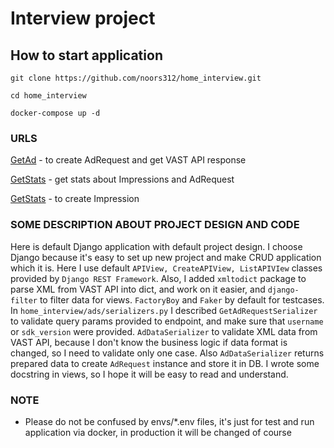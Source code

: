 # Interview project

## How to start application

```shell
git clone https://github.com/noors312/home_interview.git

cd home_interview

docker-compose up -d
```

### URLS

[GetAd](http://localhost:8000/api/v1/get_ad) - to create AdRequest and get VAST API response

[GetStats](http://localhost:8000/api/v1/get_stats) - get stats about Impressions and AdRequest

[GetStats](http://localhost:8000/api/v1/impression) - to create Impression

### SOME DESCRIPTION ABOUT PROJECT DESIGN AND CODE

Here is default Django application with default project design. I choose Django because it's easy to set up new project
and make CRUD application which it is. Here I use default `APIView, CreateAPIView, ListAPIVIew` classes provided
by `Django REST Framework`. Also, I added `xmltodict` package to parse XML from VAST API into dict, and work on it
easier, and `django-filter` to filter data for views. `FactoryBoy` and `Faker` by default for testcases.
In `home_interview/ads/serializers.py` I described `GetAdRequestSerializer` to validate query params provided to
endpoint, and make sure that `username` or `sdk_version` were provided. `AdDataSerializer` to validate XML data from
VAST API, because I don't know the business logic if data format is changed, so I need to validate only one case.
Also `AdDataSerializer` returns prepared data to create `AdRequest` instance and store it in DB. I wrote some docstring
in views, so I hope it will be easy to read and understand.

### NOTE

* Please do not be confused by envs/*.env files, it's just for test and run application via docker, in production it
  will be changed of course